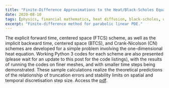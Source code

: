 ```yaml
---
title: "Finite-Difference Approximations to the Heat/Black-Scholes Equation"
date: 2020-08-10
tags: [physics, financial mathematics, heat diffusion, black-scholes, option pricing, finite-difference method]
excerpt: "Finite-difference method for parabolic linear PDE."
---
```


The explicit forward time, centered space (FTCS) scheme, as well as the implicit backward time, centered space (BTCS), and Crank-Nicolson (CN) schemes are developed for a simple problem involving the one-dimensional heat equation. Working Python 3 codes for each scheme are also presented (please wait for an update to this post for the code listings), with the results of running the codes on finer meshes, and with smaller time steps being demonstrated. These sample calculations realize the theoretical predictions of the relationship of truncation errors and stability limits on spatial and temporal discretisation step size. Access the [pdf](https://docs.google.com/gview?url=https://github.com/zlian001/zlian001.github.io/raw/master/_pdf/heat.pdf).